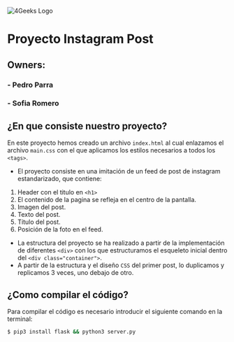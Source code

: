 ![4Geeks Logo](https://4geeksacademy.com//images/4geeks-logo.png)
# Proyecto Instagram Post
## Owners:
### 	- Pedro Parra
### 	- Sofia Romero
## ¿En que consiste nuestro proyecto?
En este proyecto hemos creado un archivo `index.html` al cual enlazamos el archivo `main.css` con el que aplicamos los estilos necesarios a todos los `<tags>`.
- El proyecto consiste en una imitación de un feed de post de instagram estandarizado, que contiene:
1. Header con el titulo en `<h1>`
2. El contenido de la pagina se refleja en el centro de la pantalla.
3. Imagen del post.
4. Texto del post.
5. Título del post.
6. Posición de la foto en el feed.

- La estructura del proyecto se ha realizado a partir de la implementación de diferentes `<div>` con los que estructuramos el esqueleto inicial dentro del `<div class="container">`.
- A partir de la estructura y el diseño `CSS` del primer post, lo duplicamos y replicamos 3 veces, uno debajo de otro.
## ¿Como compilar el código?
Para compilar el código es necesario introducir el siguiente comando en la terminal:
```sh
$ pip3 install flask && python3 server.py
```